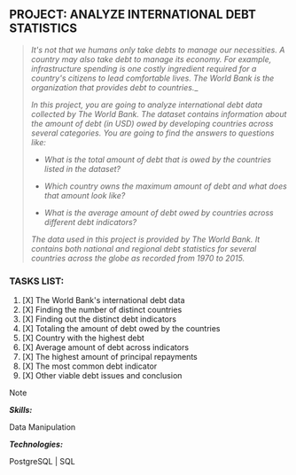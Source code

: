 ## PROJECT: ANALYZE INTERNATIONAL DEBT STATISTICS
> _It's not that we humans only take debts to manage our necessities. A country may also take debt to manage its economy. For example, infrastructure spending is one costly ingredient required for a country's citizens to lead comfortable lives. The World Bank is the organization that provides debt to countries.__
> 
> _In this project, you are going to analyze international debt data collected by The World Bank. The dataset contains information about the amount of debt (in USD) owed by developing countries across several categories. You are going to find the answers to questions like:_
> - _What is the total amount of debt that is owed by the countries listed in the dataset?_
> * _Which country owns the maximum amount of debt and what does that amount look like?_
> + _What is the average amount of debt owed by countries across different debt indicators?_
> 
> _The data used in this project is provided by The World Bank. It contains both national and regional debt statistics for several countries across the globe as recorded from 1970 to 2015._
### TASKS LIST:
1. [X] The World Bank's international debt data
2. [X] Finding the number of distinct countries
3. [X] Finding out the distinct debt indicators
4. [X] Totaling the amount of debt owed by the countries
5. [X] Country with the highest debt
6. [X] Average amount of debt across indicators
7. [X] The highest amount of principal repayments
8. [X] The most common debt indicator
9. [X] Other viable debt issues and conclusion
>[!NOTE]
>**_Skills:_**
>
>Data Manipulation
>
>**_Technologies:_**
>
>PostgreSQL | SQL
